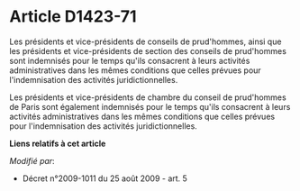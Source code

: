 # Article D1423-71

Les présidents et vice-présidents de conseils de prud'hommes, ainsi que les présidents et vice-présidents de section des
conseils de prud'hommes sont indemnisés pour le temps qu'ils consacrent à leurs activités administratives dans les mêmes
conditions que celles prévues pour l'indemnisation des activités juridictionnelles. 

Les présidents et vice-présidents de chambre du conseil de prud'hommes de Paris sont également indemnisés pour le temps
qu'ils consacrent à leurs activités administratives dans les mêmes conditions que celles prévues pour l'indemnisation des
activités juridictionnelles.

**Liens relatifs à cet article**

_Modifié par_:

  - Décret n°2009-1011 du 25 août 2009 - art. 5
